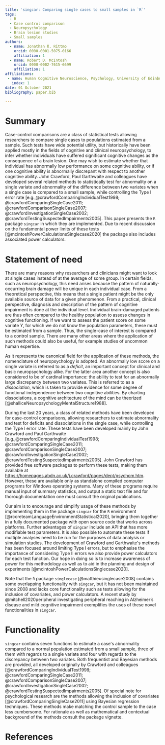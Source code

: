 ```yaml
---
title: 'singcar: Comparing single cases to small samples in `R`'
tags:
  - R
  - Case control comparison
  - Neuropsychology
  - Brain lesion studies
  - Small samples
authors:
  - name: Jonathan Ö. Rittmo
    orcid: 0000-0001-5075-0166
    affiliation: 1
  - name: Robert D. McIntosh
    orcid: 0000-0002-7615-6699
    affiliation: 1
affiliations:
 - name: Human Cognitive Neuroscience, Psychology, University of Edinburgh, UK
   index: 1
date: 01 October 2021
bibliography: paper.bib

---
```


# Summary

Case-control comparisons are a class of statistical tests allowing researchers
to compare single cases to populations estimated from a sample. Such tests have
wide potential utility, but historically have been applied mostly in the fields
of cognitive and clinical neuropsychology, to infer whether individuals have
suffered significant cognitive changes as the consequence of a brain lesion. One
may wish to estimate whether that individual has abnormally low performance on
some cognitive ability, or if one cognitive ability is abnormally discrepant
with respect to another cognitive ability. John Crawford, Paul Garthwaite and
colleagues have developed several related methods to statistically test for
abnormality on a single variate and abnormality of the difference between two
variates when a single case is compared to a small sample, while controlling the
Type I error rate [e.g.,@crawfordComparingIndividualTest1998;
@crawfordComparingSingleCase2011; @crawfordComparisonSingleCase2007;
@crawfordInvestigationSingleCase2002; @crawfordTestingSuspectedImpairments2005].
This paper presents the `R` package `singcar` in which they are implemented. Due to recent discussion
on the fundamental power limits of these tests [@mcintoshPowerCalculationsSinglecase2020] the package also includes 
associated power calculators. 


# Statement of need

There are many reasons why researchers and clinicians might want to look at
single cases instead of at the average of some group. In certain fields, such as
neuropsychology, this need arises because the pattern of naturally-occurring
brain damage will be unique in each individual case. From a theoretical
perspective, this means that a single patient might be the only available source
of data for a given phenomenon. 
From a practical, clinical perspective,
diagnosis and description of the pattern of cognitive impairment is done at the
individual level. Individual brain-damaged patients are thus often compared to
the healthy population to assess changes in cognitive functioning. If we want to
assess the patient score on some variate Y, for which we do not know the
population parameters, these must be estimated from a sample. Thus, the
single-case of interest is compared to a control sample. There are many other
areas where the application of such methods could also be useful, for example
studies of uncommon human expertise.

As it represents the canonical field for the application of these methods, the
nomenclature of neuropsychology is adopted. An abnormally low score on
a single variate is referred to as a *deficit*, an important concept
for clinical and basic neuropsychology alike. For the latter area another
concept is also considered to be of cardinal importance: the ability to test for
an abnormally large discrepancy between two variates. This is referred to as a
*dissociation*, which is taken to provide evidence for some degree of
functional independence between two cognitive abilities. By charting
dissociations, a cognitive architecture of the mind can be theorized
[@shalliceNeuropsychologyMentalStructure1988].

During the last 20 years, a class of related methods have been developed for
case-control comparisons, allowing researchers to estimate abnormality and test
for deficits and dissociations in the single case, while controlling the Type I
error rate. These tests have been developed mainly by John Crawford and Paul
Garthwaite [e.g.,@crawfordComparingIndividualTest1998;
@crawfordComparingSingleCase2011; @crawfordComparisonSingleCase2007;
@crawfordInvestigationSingleCase2002; @crawfordTestingSuspectedImpairments2005].
John Crawford has provided free software packages to perform these tests, making
them available at https://homepages.abdn.ac.uk/j.crawford/pages/dept/psychom.htm. However,
these are available only as standalone compiled computer programs for Windows
operating systems. Many of these programs require manual input of summary
statistics, and output a static text file and for thorough documentation one must
consult the original publications. 

Our aim is to encourage and simplify usage of these methods by implementing them
in the package `singcar` for the `R` environment
[@rcoreteamLanguageEnvironmentStatistical2020], bringing them together in a
fully documented package with open source code that works across platforms.
Further advantages of `singcar` include an API that has more modifiable test
parameters. It is also possible to automate these tests if multiple analyses need to
be run for the purposes of data analysis or simulation studies. 
The development of Crawford and Garthwaite's methods has been focused around limiting Type I
errors, but to emphasise the importance of considering Type II errors we also provide power
calculators for each test function. Our hope in doing so is to increase awareness of power
for this methodology as well as to aid in the planning and design of experiments 
[@mcintoshPowerCalculationsSinglecase2020].

Note that the `R` package `singlecase` [@matthieusinglecase2008] contains some overlapping
functionality with `singcar`, but it has not been maintained since 2008 and lacks
core functionality such as tests allowing for the inclusion of covariates, and
power calculators. A recent study by @mitchell2020peripheral investigating 
peripheral reaching in Alzheimer’s disease and mild cognitive impairment exemplifies
the uses of these novel functionalities in `singcar`. 

# Functionality

`singcar` contains seven functions to estimate a
case's abnormality compared to a normal population estimated from a small
sample, three of them with regards to a single variate and four with regards to
the discrepancy between two variates. Both frequentist and Bayesian methods are
provided, all developed originally by Crawford and colleagues
[@crawfordComparingIndividualTest1998;
@crawfordComparingSingleCase2011; @crawfordComparisonSingleCase2007;
@crawfordInvestigationSingleCase2002; @crawfordTestingSuspectedImpairments2005].
Of special note for psychological research are the methods allowing the
inclusion of covariates [@crawfordComparingSingleCase2011] using Bayesian
regression techniques. These methods make matching the control sample to the
case less cumbersome. For rationale as well as mathematical and contextual
background of the methods consult the package vignette.

# References
